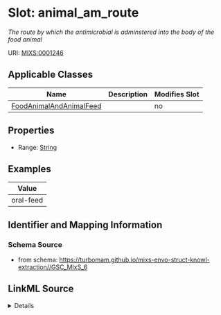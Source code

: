# Slot: animal_am_route


_The route by which the antimicrobial is adminstered into the body of the food animal_



URI: [MIXS:0001246](https://w3id.org/mixs/0001246)



<!-- no inheritance hierarchy -->




## Applicable Classes

| Name | Description | Modifies Slot |
| --- | --- | --- |
[FoodAnimalAndAnimalFeed](FoodAnimalAndAnimalFeed.md) |  |  no  |







## Properties

* Range: [String](String.md)






## Examples

| Value |
| --- |
| oral-feed |

## Identifier and Mapping Information







### Schema Source


* from schema: https://turbomam.github.io/mixs-envo-struct-knowl-extraction//GSC_MIxS_6




## LinkML Source

<details>
```yaml
name: animal_am_route
description: The route by which the antimicrobial is adminstered into the body of
  the food animal
title: food animal antimicrobial route of administration
notes:
- administration
- animal
- antimicrobial
- food
- route
examples:
- value: oral-feed
from_schema: https://turbomam.github.io/mixs-envo-struct-knowl-extraction//GSC_MIxS_6
rank: 1000
slot_uri: MIXS:0001246
multivalued: false
alias: animal_am_route
domain_of:
- FoodAnimalAndAnimalFeed
range: string
required: false
recommended: false

```
</details>